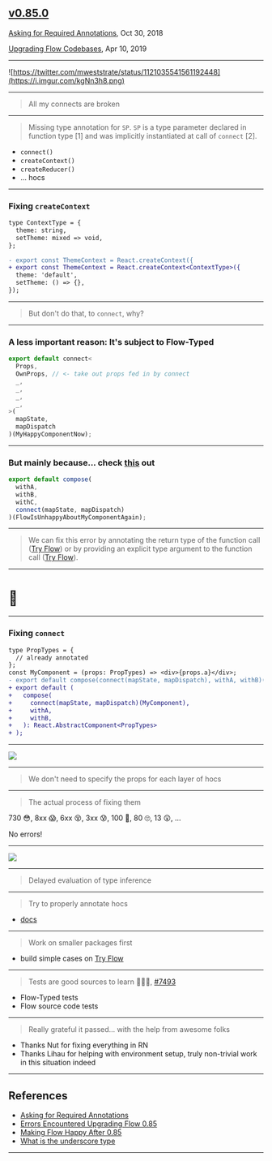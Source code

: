## [v0.85.0](https://github.com/facebook/flow/releases/tag/v0.85.0)

[Asking for Required Annotations](https://medium.com/flow-type/asking-for-required-annotations-64d4f9c1edf8), Oct 30, 2018

[Upgrading Flow Codebases](https://medium.com/flow-type/upgrading-flow-codebases-40ef8dd3ccd8), Apr 10, 2019

---

![https://twitter.com/mweststrate/status/1121035541561192448](https://i.imgur.com/kgNn3h8.png)

---

> All my connects are broken

---

> Missing type annotation for `SP`. `SP` is a type parameter declared in function type [1] and was implicitly instantiated
at call of `connect` [2].

- `connect()`
- `createContext()`
- `createReducer()`
- ... hocs

---

### Fixing `createContext`

```diff
type ContextType = {
  theme: string,
  setTheme: mixed => void,
};

- export const ThemeContext = React.createContext({
+ export const ThemeContext = React.createContext<ContextType>({
  theme: 'default',
  setTheme: () => {},
});
```

---

> But don't do that, to `connect`, why?

---

### A less important reason: It's subject to Flow-Typed

```jsx
export default connect<
  Props,
  OwnProps, // <- take out props fed in by connect
  _,
  _,
  _,
  _,
>(
  mapState,
  mapDispatch
)(MyHappyComponentNow);
```

---

### But mainly because... check [this](https://flow.org/try/#0JYWwDg9gTgLgBAKjgQwM5wEoFNkGN4BmUEIcA5FDvmQNwBQdA9I3DMgNZbrJy4mQA7LAPgwAFsngATCFzgCI8CQDcscMMTDlkZOMAF6YdGAE8wagO7BxAQQAKm9AF44AbxQAuOKhhR9AczgAHzhlCGApOABfegIAVwF8YAgDK1sAHjsvVyiAPgAKAHUoZDBzKQBhfhThGC9sPBgAOhsAIx8S-CrwGpFM3IBKLzoG-Bb230buwVr0gBIAEWACAkyAGjg0sXtHXNy4Olc6ODhKGDioA3yNCDBUL0Xl1bsNrZ3b1EG4J33jk7h0sVSuVpr14MgnK4yDoom4mvCbndYYxcvQogxTOZNtYxAAhBwfb5uOCtLwdALBULhSIxOjxRIwZKpHG4zLZPJFEplLCVapCET1KjNNodKZ82Z2QbDUbCiadGCg-kweZLFbrbHifG7X5HE5nC5XRH3OCPNUvDV4gl3L4-A7-AFA7m8npKkmQsitMiw1zwppG5Goujo4xmNQAWRMitqAHkLAIrc43H8AB5k3wBIMMZisMRqPgu2o5yR6dAWLnlC1wGzeMQQOIAG0iKjUeFwXHQMAg2jIIaxEajIkKOPedyJ-fFIlj8cccAAZBaR6h6HwBD44ABVACSQ9sROuji844Lg+HCYG3326SkwGUuVcRqayCi6UY19vdBXa8d5WrLje6SPGYT1sBMCi3HdtgGegmBYVBQGAetkCgesTErXFe3DSMJxgCCtUJFxALBKcEznC08LuZcUjXcCWT3I1Dyw48cJZM8LwBN87wfVpn1fG9cg-Kj4G-HlcSJLZWUIpVcNA-IaM1KCsxYatkAESJ0MxTCB2Y2wbFU8jE0kmM4xI+c3hMsiE0o1d4Dk7ZdKkUSXH3D4GK0iCbHs-Tz1tK8+L+e9HEfdETgCj4mm4-zGAQJAH1wOAsGTcx8HiqBiCgRBGHRF8OKYaL4sSrBkqwVLoFLHE4EM4C7L0kithzNRazilJ6rgessAIeAEEYATrLgYSpHcgAVXMBEcsiAMYoDtMtXZ8n-Srpo8mrZtspaHIGBTPyE8seVw4bhF-BcJrc09ZvE47sPczyZNWzyNqstcw2AVA4IEfxhPSv9h1k7dhzu6CEsgWA4CkdrkAbeBnLuVzsOIxxvMvGUmgAMRKfwQFqfiAEhAR2qRq2TJwACJlgtOt4AADRrOtGxStKibgFE-hOXHgREuBCZJggybiSnqYbSJivpxn+PtVmnSGkbRM50mtnJuAqdQWsBbp6AGaZsX+r2kaCeJ2WcXlxXldpoW1ZFv4sdcKKkEBwr4FN9KAOe173p29KZe5uXeYV-mTZKqB1f2LqssYJHUeQdHMZoIA) out

```jsx
export default compose(
  withA,
  withB,
  withC,
  connect(mapState, mapDispatch)
)(FlowIsUnhappyAboutMyComponentAgain);
```

---

> We can fix this error by annotating the return type of the function call ([Try Flow](https://flow.org/try/#0GYVwdgxgLglg9mABAJwKbADwBUB8AKASgC5EBvRANwEMAbEVErAHzBBpsQF8yAoRFVFBDIk5anQaJW7LgG4enHgFs4AEzaoAdKgAeABzjIoAZ0QBeRHjTBCJMbXoljUZDDABzFmw6cCsoA)) or by providing an explicit type argument to the function call ([Try Flow](https://flow.org/try/#0GYVwdgxgLglg9mABAJwKbADwBUB8AKASgC5EBvRANwEMAbEVErAHzBBpsQF8yAoRFVFBDIk5anQaJW7LgG4enHgFs4AEzaoAdKgAeABzjIoAZ0QBeAZmNRkMMAHN8BWUA)).
---
# 👀

---

### Fixing `connect`

```diff
type PropTypes = {
  // already annotated
};
const MyComponent = (props: PropTypes) => <div>{props.a}</div>;
- export default compose(connect(mapState, mapDispatch), withA, withB)(MyComponent);
+ export default (
+   compose(
+     connect(mapState, mapDispatch)(MyComponent),
+     withA,
+     withB,
+   ): React.AbstractComponent<PropTypes>
+ );
```

---

![](https://media.giphy.com/media/xULW8qoq0EgTL1E316/giphy.gif)

---

> We don't need to specify the props for each layer of hocs

---

> The actual process of fixing them

730 😳, 8xx 😱, 6xx 😵, 3xx 😰, 100 🤨, 80 🙄, 13 😲, ...

No errors!

---

![](https://res.cloudinary.com/practicaldev/image/fetch/s--ki30knsX--/c_limit%2Cf_auto%2Cfl_progressive%2Cq_auto%2Cw_880/https://i.imgur.com/K3z30Fo.png)

---

> Delayed evaluation of type inference

---

> Try to properly annotate hocs

- [docs](https://flow.org/en/docs/react/hoc/)

---

> Work on smaller packages first

- build simple cases on [Try Flow](https://flow.org/try)

---

> Tests are good sources to learn 🤷🏻‍♀️, [#7493](https://github.com/facebook/flow/issues/7493)

- Flow-Typed tests
- Flow source code tests

---

> Really grateful it passed... with the help from awesome folks

- Thanks Nut for fixing everything in RN
- Thanks Lihau for helping with environment setup, truly non-trivial work in this situation indeed

---

## References 

- [Asking for Required Annotations](https://medium.com/flow-type/asking-for-required-annotations-64d4f9c1edf8)
- [Errors Encountered Upgrading Flow 0.85](https://lihautan.com/errors-encountered-upgrading-flow-0.85/)
- [Making Flow Happy After 0.85](https://dev.wgao19.cc/2019-04-17__making-flow-happy-after-0.85/)
- [What is the underscore type](https://github.com/facebook/flow/issues/7493#issuecomment-466078886)

---


